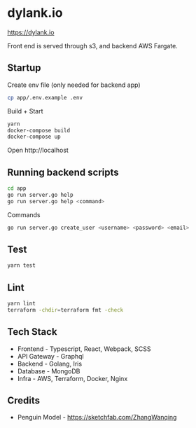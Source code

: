 # dylank.io
https://dylank.io

Front end is served through s3, and backend AWS Fargate.

## Startup
Create env file (only needed for backend app)
```bash
cp app/.env.example .env
```

Build + Start
```bash
yarn
docker-compose build
docker-compose up
```

Open http://localhost

## Running backend scripts
```bash
cd app
go run server.go help
go run server.go help <command> 
```

Commands
```bash
go run server.go create_user <username> <password> <email>
```

## Test
```bash
yarn test
```

## Lint
```bash
yarn lint
terraform -chdir=terraform fmt -check 
```

## Tech Stack
- Frontend - Typescript, React, Webpack, SCSS 
- API Gateway - Graphql
- Backend - Golang, Iris
- Database - MongoDB
- Infra - AWS, Terraform, Docker, Nginx 

## Credits
- Penguin Model - https://sketchfab.com/ZhangWanqing
